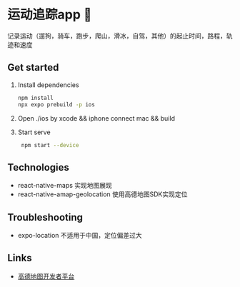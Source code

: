 # 运动追踪app 👋

记录运动（遛狗，骑车，跑步，爬山，滑冰，自驾，其他）的起止时间，路程，轨迹和速度

## Get started

1. Install dependencies

   ```bash
   npm install
   npx expo prebuild -p ios
   ```

2. Open ./ios by xcode && iphone connect mac && build 

3. Start serve

   ```bash
    npm start --device
   ```
## Technologies
* react-native-maps 实现地图展现
* react-native-amap-geolocation 使用高德地图SDK实现定位

## Troubleshooting
* expo-location 不适用于中国，定位偏差过大


## Links
- [高德地图开发者平台](https://console.amap.com/dev/key/app)
